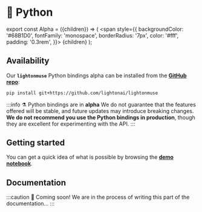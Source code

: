 ---
---

# 🐍 Python

export const Alpha = ({children}) => (
<span
style={{
backgroundColor: '#68B1D0',
fontFamily: 'monospace',
borderRadius: '7px',
color: '#fff',
padding: '0.3rem',
}}>
{children}
</span>
);

## Availability 

Our **`lightonmuse`** Python bindings <Alpha>alpha</Alpha> can be installed from the 
**[GitHub repo](https://github.com/lightonai/lightonmuse)**:

```bash title="Installing Python bindings with pip"
pip install git+https://github.com/lightonai/lightonmuse
```

:::info ⚗️ Python bindings are in **alpha**
We do not guarantee that the features offered will be stable, and future updates may introduce breaking changes. **We do
not recommend you use the Python bindings in production**, though they are excellent for experimenting with the API.
:::

## Getting started

You can get a quick idea of what is possible by browsing the 
**[demo notebook](https://github.com/lightonai/lightonmuse/blob/master/examples/demo_notebook.ipynb)**.

## Documentation

:::caution 🚧 Coming soon!
We are in the process of writing this part of the documentation...
:::